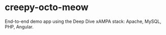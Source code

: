 # creepy-octo-meow
End-to-end demo app using the Deep Dive xAMPA stack: Apache, MySQL, PHP, Angular.
